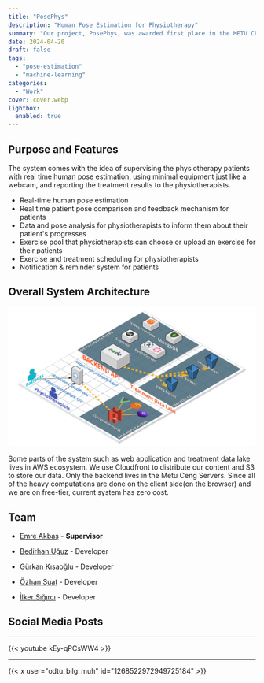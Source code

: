 ```yaml
---
title: "PosePhys"
description: "Human Pose Estimation for Physiotherapy"
summary: "Our project, PosePhys, was awarded first place in the METU CENG Senior Project Competition."
date: 2024-04-20
draft: false
tags:
  - "pose-estimation"
  - "machine-learning"
categories:
  - "Work"
cover: cover.webp
lightbox:
  enabled: true
---
```


## Purpose and Features

The system comes with the idea of supervising the physiotherapy patients with real time human pose estimation, using minimal equipment just like a webcam, and reporting the treatment results to the physiotherapists.

- Real-time human pose estimation
- Real time patient pose comparison and feedback mechanism for patients
- Data and pose analysis for physiotherapists to inform them about their patient's progresses
- Exercise pool that physiotherapists can choose or upload an exercise for their patients
- Exercise and treatment scheduling for physiotherapists
- Notification & reminder system for patients

## Overall System Architecture

![Architecture](images/architecture.png)

Some parts of the system such as web application and treatment data lake lives in AWS ecosystem. We use Cloudfront to distribute our content and S3 to store our data. Only the backend lives in the Metu Ceng Servers.
Since all of the heavy computations are done on the client side(on the browser) and we are on free-tier, current system has zero cost.

## Team

- [Emre Akbaş](https://user.ceng.metu.edu.tr/~emre/) - **Supervisor**

- [Bedirhan Uğuz](https://www.linkedin.com/in/bedirhan-uguz/) - Developer
- [Gürkan Kısaoğlu](https://www.linkedin.com/in/gkisaoglu/) - Developer
- [Özhan Suat](https://www.linkedin.com/in/ozhansuat/) - Developer
- [İlker Sığırcı](https://www.linkedin.com/in/ilkersigirci/) - Developer


## Social Media Posts

---
{{< youtube kEy-qPCsWW4 >}}

---
{{< x user="odtu_bilg_muh" id="1268522972949725184" >}}

<!-- {{< link title="Facebook" description="CENG Senior Project Post" url="https://facebook.com/ODTU.Bilgisayar.Muhendisligi/photos/ceng-demo-day-2020-1siposephysbedirhan-u%C4%9Fuz-g%C3%BCrkan-k%C4%B1sao%C4%9Flu-ilker-s%C4%B1%C4%9F%C4%B1rc%C4%B1-%C3%B6zhan-/2753756344734294" icon="https://facebook.com/favicon.ico" >}} -->
